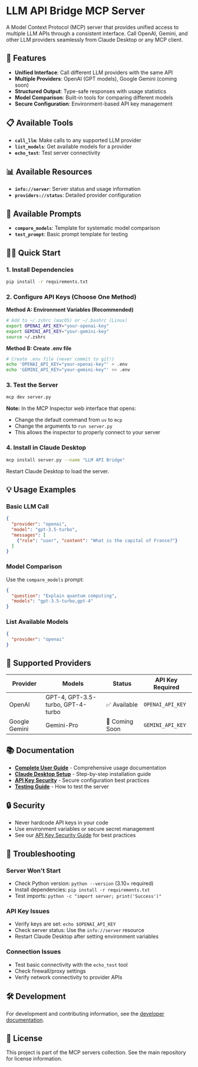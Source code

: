 # LLM API Bridge MCP Server

A Model Context Protocol (MCP) server that provides unified access to multiple LLM APIs through a consistent interface. Call OpenAI, Gemini, and other LLM providers seamlessly from Claude Desktop or any MCP client.

## 🚀 Features

- **Unified Interface**: Call different LLM providers with the same API
- **Multiple Providers**: OpenAI (GPT models), Google Gemini (coming soon)
- **Structured Output**: Type-safe responses with usage statistics
- **Model Comparison**: Built-in tools for comparing different models
- **Secure Configuration**: Environment-based API key management

## 📋 Available Tools

- **`call_llm`**: Make calls to any supported LLM provider
- **`list_models`**: Get available models for a provider  
- **`echo_test`**: Test server connectivity

## 📊 Available Resources

- **`info://server`**: Server status and usage information
- **`providers://status`**: Detailed provider configuration

## 📝 Available Prompts

- **`compare_models`**: Template for systematic model comparison
- **`test_prompt`**: Basic prompt template for testing

## 🏃‍♂️ Quick Start

### 1. Install Dependencies
```bash
pip install -r requirements.txt
```

### 2. Configure API Keys (Choose One Method)

**Method A: Environment Variables (Recommended)**
```bash
# Add to ~/.zshrc (macOS) or ~/.bashrc (Linux)
export OPENAI_API_KEY="your-openai-key"
export GEMINI_API_KEY="your-gemini-key"
source ~/.zshrc
```

**Method B: Create .env file**
```bash
# Create .env file (never commit to git!)
echo 'OPENAI_API_KEY="your-openai-key"' > .env
echo 'GEMINI_API_KEY="your-gemini-key"' >> .env
```

### 3. Test the Server
```bash
mcp dev server.py
```

**Note:** In the MCP Inspector web interface that opens:
- Change the default command from `uv` to `mcp`
- Change the arguments to `run server.py`
- This allows the inspector to properly connect to your server

### 4. Install in Claude Desktop
```bash
mcp install server.py --name "LLM API Bridge"
```

Restart Claude Desktop to load the server.

## 💡 Usage Examples

### Basic LLM Call
```json
{
  "provider": "openai",
  "model": "gpt-3.5-turbo",
  "messages": [
    {"role": "user", "content": "What is the capital of France?"}
  ]
}
```

### Model Comparison
Use the `compare_models` prompt:
```json
{
  "question": "Explain quantum computing",
  "models": "gpt-3.5-turbo,gpt-4"
}
```

### List Available Models
```json
{
  "provider": "openai"
}
```

## 🔧 Supported Providers

| Provider | Models | Status | API Key Required |
|----------|--------|--------|------------------|
| OpenAI | GPT-4, GPT-3.5-turbo, GPT-4-turbo | ✅ Available | `OPENAI_API_KEY` |
| Google Gemini | Gemini-Pro | 🚧 Coming Soon | `GEMINI_API_KEY` |

## 📚 Documentation

- **[Complete User Guide](../docs/tutorials/llm-api-bridge-user-guide.md)** - Comprehensive usage documentation
- **[Claude Desktop Setup](../docs/tutorials/claude-desktop-setup.md)** - Step-by-step installation guide
- **[API Key Security](../docs/security/api-key-management.md)** - Secure configuration best practices
- **[Testing Guide](TESTING.md)** - How to test the server

## 🔒 Security

- Never hardcode API keys in your code
- Use environment variables or secure secret management
- See our [API Key Security Guide](../docs/security/api-key-management.md) for best practices

## 🐛 Troubleshooting

### Server Won't Start
- Check Python version: `python --version` (3.10+ required)
- Install dependencies: `pip install -r requirements.txt`
- Test imports: `python -c "import server; print('Success')"`

### API Key Issues
- Verify keys are set: `echo $OPENAI_API_KEY`
- Check server status: Use the `info://server` resource
- Restart Claude Desktop after setting environment variables

### Connection Issues
- Test basic connectivity with the `echo_test` tool
- Check firewall/proxy settings
- Verify network connectivity to provider APIs

## 🛠️ Development

For development and contributing information, see the [developer documentation](../docs/).

## 📝 License

This project is part of the MCP servers collection. See the main repository for license information.